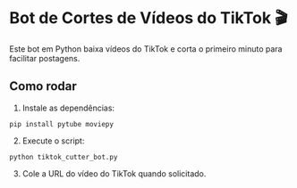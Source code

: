 
# Bot de Cortes de Vídeos do TikTok 🎬

Este bot em Python baixa vídeos do TikTok e corta o primeiro minuto para facilitar postagens.

## Como rodar

1. Instale as dependências:
```
pip install pytube moviepy
```

2. Execute o script:
```
python tiktok_cutter_bot.py
```

3. Cole a URL do vídeo do TikTok quando solicitado.

